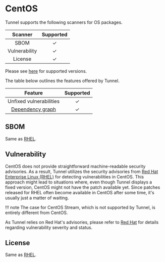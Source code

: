 # CentOS
Tunnel supports the following scanners for OS packages.

|    Scanner    | Supported |
| :-----------: | :-------: |
|     SBOM      |     ✓     |
| Vulnerability |     ✓     |
|    License    |     ✓     |

Please see [here](index.md#supported-os) for supported versions.

The table below outlines the features offered by Tunnel.

|                Feature                | Supported |
| :-----------------------------------: | :-------: |
|        Unfixed vulnerabilities        |     ✓     |
| [Dependency graph][dependency-graph] |     ✓     |

## SBOM
Same as [RHEL](rhel.md#sbom).

## Vulnerability
CentOS does not provide straightforward machine-readable security advisories.
As a result, Tunnel utilizes the security advisories from [Red Hat Enterprise Linux (RHEL)](rhel.md#vulnerability) for detecting vulnerabilities in CentOS.
This approach might lead to situations where, even though Tunnel displays a fixed version, CentOS might not have the patch available yet.
Since patches released for RHEL often become available in CentOS after some time, it's usually just a matter of waiting.

!!! note
    The case for CentOS Stream, which is not supported by Tunnel, is entirely different from CentOS.

As Tunnel relies on Red Hat's advisories, please refer to [Red Hat](rhel.md) for details regarding vulnerability severity and status.


## License
Same as [RHEL](rhel.md#license).


[dependency-graph]: ../../configuration/reporting.md#show-origins-of-vulnerable-dependencies
